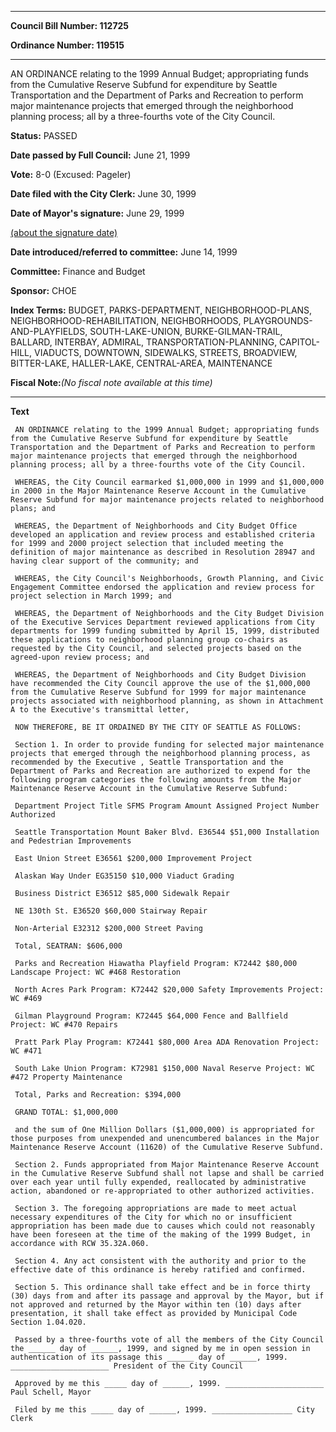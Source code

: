 

********

**Council Bill Number: 112725**
   
**Ordinance Number: 119515**
********

 AN ORDINANCE relating to the 1999 Annual Budget; appropriating funds from the Cumulative Reserve Subfund for expenditure by Seattle Transportation and the Department of Parks and Recreation to perform major maintenance projects that emerged through the neighborhood planning process; all by a three-fourths vote of the City Council.

**Status:** PASSED
   
**Date passed by Full Council:** June 21, 1999
   
**Vote:** 8-0 (Excused: Pageler)
   
**Date filed with the City Clerk:** June 30, 1999
   
**Date of Mayor's signature:** June 29, 1999
   
[(about the signature date)](/~public/approvaldate.htm)
   
   
   
**Date introduced/referred to committee:** June 14, 1999
   
**Committee:** Finance and Budget
   
**Sponsor:** CHOE
   
   
**Index Terms:** BUDGET, PARKS-DEPARTMENT, NEIGHBORHOOD-PLANS, NEIGHBORHOOD-REHABILITATION, NEIGHBORHOODS, PLAYGROUNDS-AND-PLAYFIELDS, SOUTH-LAKE-UNION, BURKE-GILMAN-TRAIL, BALLARD, INTERBAY, ADMIRAL, TRANSPORTATION-PLANNING, CAPITOL-HILL, VIADUCTS, DOWNTOWN, SIDEWALKS, STREETS, BROADVIEW, BITTER-LAKE, HALLER-LAKE, CENTRAL-AREA, MAINTENANCE

**Fiscal Note:**_(No fiscal note available at this time)_

********

**Text**
   
```
 AN ORDINANCE relating to the 1999 Annual Budget; appropriating funds from the Cumulative Reserve Subfund for expenditure by Seattle Transportation and the Department of Parks and Recreation to perform major maintenance projects that emerged through the neighborhood planning process; all by a three-fourths vote of the City Council.

 WHEREAS, the City Council earmarked $1,000,000 in 1999 and $1,000,000 in 2000 in the Major Maintenance Reserve Account in the Cumulative Reserve Subfund for major maintenance projects related to neighborhood plans; and

 WHEREAS, the Department of Neighborhoods and City Budget Office developed an application and review process and established criteria for 1999 and 2000 project selection that included meeting the definition of major maintenance as described in Resolution 28947 and having clear support of the community; and

 WHEREAS, the City Council's Neighborhoods, Growth Planning, and Civic Engagement Committee endorsed the application and review process for project selection in March 1999; and

 WHEREAS, the Department of Neighborhoods and the City Budget Division of the Executive Services Department reviewed applications from City departments for 1999 funding submitted by April 15, 1999, distributed these applications to neighborhood planning group co-chairs as requested by the City Council, and selected projects based on the agreed-upon review process; and

 WHEREAS, the Department of Neighborhoods and City Budget Division have recommended the City Council approve the use of the $1,000,000 from the Cumulative Reserve Subfund for 1999 for major maintenance projects associated with neighborhood planning, as shown in Attachment A to the Executive's transmittal letter,

 NOW THEREFORE, BE IT ORDAINED BY THE CITY OF SEATTLE AS FOLLOWS:

 Section 1. In order to provide funding for selected major maintenance projects that emerged through the neighborhood planning process, as recommended by the Executive , Seattle Transportation and the Department of Parks and Recreation are authorized to expend for the following program categories the following amounts from the Major Maintenance Reserve Account in the Cumulative Reserve Subfund:

 Department Project Title SFMS Program Amount Assigned Project Number Authorized

 Seattle Transportation Mount Baker Blvd. E36544 $51,000 Installation and Pedestrian Improvements

 East Union Street E36561 $200,000 Improvement Project

 Alaskan Way Under EG35150 $10,000 Viaduct Grading

 Business District E36512 $85,000 Sidewalk Repair

 NE 130th St. E36520 $60,000 Stairway Repair

 Non-Arterial E32312 $200,000 Street Paving

 Total, SEATRAN: $606,000

 Parks and Recreation Hiawatha Playfield Program: K72442 $80,000 Landscape Project: WC #468 Restoration

 North Acres Park Program: K72442 $20,000 Safety Improvements Project: WC #469

 Gilman Playground Program: K72445 $64,000 Fence and Ballfield Project: WC #470 Repairs

 Pratt Park Play Program: K72441 $80,000 Area ADA Renovation Project: WC #471

 South Lake Union Program: K72981 $150,000 Naval Reserve Project: WC #472 Property Maintenance

 Total, Parks and Recreation: $394,000

 GRAND TOTAL: $1,000,000

 and the sum of One Million Dollars ($1,000,000) is appropriated for those purposes from unexpended and unencumbered balances in the Major Maintenance Reserve Account (11620) of the Cumulative Reserve Subfund.

 Section 2. Funds appropriated from Major Maintenance Reserve Account in the Cumulative Reserve Subfund shall not lapse and shall be carried over each year until fully expended, reallocated by administrative action, abandoned or re-appropriated to other authorized activities.

 Section 3. The foregoing appropriations are made to meet actual necessary expenditures of the City for which no or insufficient appropriation has been made due to causes which could not reasonably have been foreseen at the time of the making of the 1999 Budget, in accordance with RCW 35.32A.060.

 Section 4. Any act consistent with the authority and prior to the effective date of this ordinance is hereby ratified and confirmed.

 Section 5. This ordinance shall take effect and be in force thirty (30) days from and after its passage and approval by the Mayor, but if not approved and returned by the Mayor within ten (10) days after presentation, it shall take effect as provided by Municipal Code Section 1.04.020.

 Passed by a three-fourths vote of all the members of the City Council the ______ day of ______, 1999, and signed by me in open session in authentication of its passage this ______ day of ______, 1999. ______________________ President of the City Council

 Approved by me this _____ day of ______, 1999. ______________________ Paul Schell, Mayor

 Filed by me this _____ day of ______, 1999. __________________ City Clerk

```
